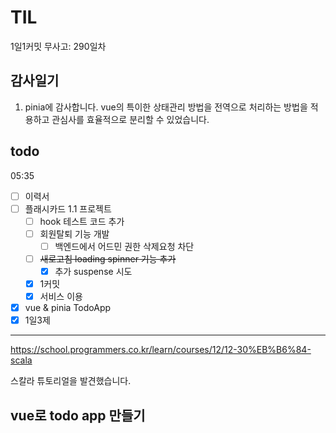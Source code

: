 # TIL

1일1커밋 무사고: 290일차

## 감사일기

1. pinia에 감사합니다. vue의 특이한 상태관리 방법을 전역으로 처리하는 방법을 적용하고 관심사를 효율적으로 분리할 수 있었습니다.

## todo

05:35

- [ ] 이력서
- [ ] 플래시카드 1.1 프로젝트
  - [ ] hook 테스트 코드 추가
  - [ ] 회원탈퇴 기능 개발
    - [ ] 백엔드에서 어드민 권한 삭제요청 차단
  - [ ] ~~새로고침 loading spinner 기능 추가~~
    - [x] 추가 suspense 시도
  - [x] 1커밋
  - [x] 서비스 이용
- [x] vue & pinia TodoApp
- [x] 1일3제

---

https://school.programmers.co.kr/learn/courses/12/12-30%EB%B6%84-scala

스칼라 튜토리얼을 발견했습니다.

## vue로 todo app 만들기
